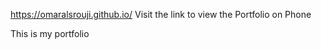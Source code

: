 https://omaralsrouji.github.io/
Visit the link to view the Portfolio on Phone

This is my portfolio

